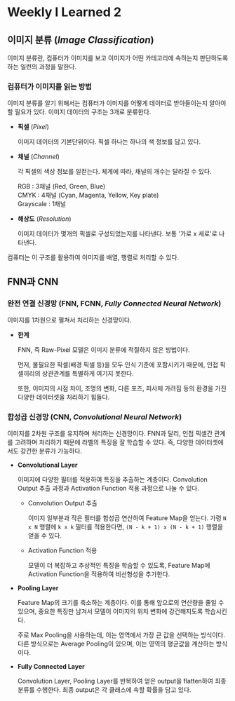 # Weekly I Learned 2

## 이미지 분류 (*Image Classification*)

이미지 분류란, 컴퓨터가 이미지를 보고 이미지가 어떤 카테고리에 속하는지 판단하도록 하는 일련의 과정을 말한다.

### 컴퓨터가 이미지를 읽는 방법

이미지 분류를 알기 위해서는 컴퓨터가 이미지를 어떻게 데이터로 받아들이는지 알아야 할 필요가 있다. 이미지 데이터의 구조는 3개로 분류한다.

- **픽셀** (*Pixel*)

    이미지 데이터의 기본단위이다. 픽셀 하나는 하나의 색 정보를 담고 있다.

- **채널** (*Channel*)

    각 픽셀의 색상 정보를 일컫는다. 체계에 따라, 채널의 개수는 달라질 수 있다.

    RGB : 3채널 (Red, Green, Blue)<br>CMYK : 4채널 (Cyan, Magenta, Yellow, Key plate)<br>Grayscale : 1채널

- **해상도** (*Resolution*)

    이미지 데이터가 몇개의 픽셀로 구성되었는지를 나타낸다. 보통 '가로 x 세로'로 나타낸다.

컴퓨터는 이 구조를 활용하여 이미지를 배열, 행렬로 처리할 수 있다.

## FNN과 CNN

### 완전 연결 신경망 (FNN, FCNN, *Fully Connected Neural Network*)

이미지를 1차원으로 펼쳐서 처리하는 신경망이다.

- **한계**

    FNN, 즉 Raw-Pixel 모델은 이미지 분류에 적절하지 않은 방법이다.

    먼저, 불필요한 픽셀(배경 픽셀 등)을 모두 인식 기준에 포함시키기 때문에, 인접 픽셀끼리의 상관관계를 특별하게 여기지 못한다.

    또한, 이미지의 시점 차이, 조명의 변화, 다른 포즈, 피사체 가려짐 등의 환경을 가진 다양한 데이터셋을 처리하기 힘들다.

### 합성곱 신경망 (CNN, *Convolutional Neural Network*)

이미지를 2차원 구조를 유지하며 처리하는 신경망이다. FNN과 달리, 인접 픽셀간 관계를 고려하며 처리하기 때문에 라벨의 특징을 잘 학습할 수 있다. 즉, 다양한 데이터셋에서도 강건한 분류가 가능하다.

- **Convolutional Layer**

    이미지에 다양한 필터를 적용하여 특징을 추출하는 계층이다. Convolution Output 추출 과정과 Activation Function 적용 과정으로 나눌 수 있다.

    - Convolution Output 추출

        이미지 일부분과 작은 필터를 합성곱 연산하여 Feature Map을 얻는다. 가령 `N x N` 행렬에 `k x k` 필터를 적용한다면, `(N - k + 1) x (N - k + 1)` 행렬을 얻을 수 있다.

    - Activation Function 적용

        모델이 더 복잡하고 추상적인 특징을 학습할 수 있도록, Feature Map에 Activation Function을 적용하여 비선형성을 추가한다.

- **Pooling Layer**

    Feature Map의 크기를 축소하는 계층이다. 이를 통해 앞으로의 연산량을 줄일 수 있으며, 중요한 특징만 남겨서 모델이 이미지의 위치 변화에 강건해지도록 학습시킨다.
    
    주로 Max Pooling을 사용하는데, 이는 영역에서 가장 큰 값을 선택하는 방식이다. 다른 방식으로는 Average Pooling이 있으며, 이는 영역의 평균값을 계산하는 방식이다.

- **Fully Connected Layer**

    Convolution Layer, Pooling Layer를 반복하여 얻은 output을 flatten하여 최종 분류를 수행한다. 최종 output은 각 클래스에 속할 확률을 담고 있다.